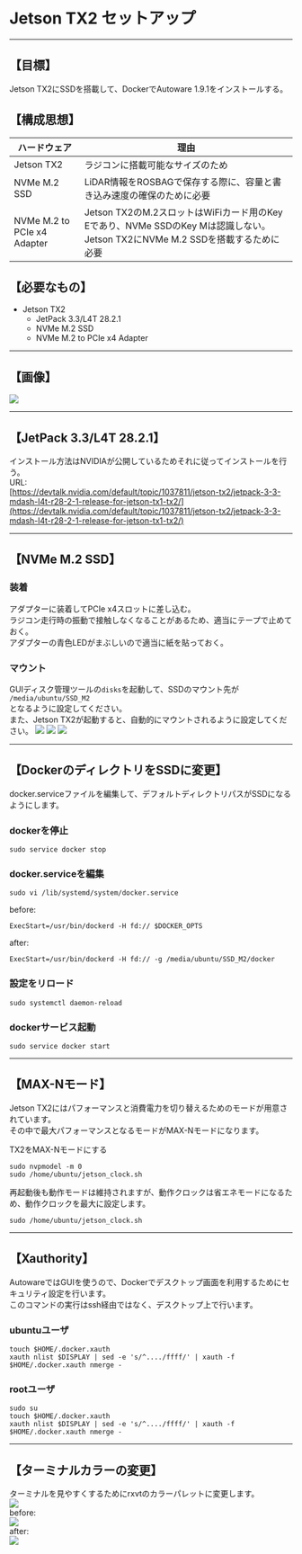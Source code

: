 # Jetson TX2 セットアップ
<hr>

## 【目標】
Jetson TX2にSSDを搭載して、DockerでAutoware 1.9.1をインストールする。<br>

## 【構成思想】
ハードウェア | 理由
-- | --
Jetson TX2 | ラジコンに搭載可能なサイズのため
NVMe M.2 SSD | LiDAR情報をROSBAGで保存する際に、容量と書き込み速度の確保のために必要
NVMe M.2 to PCIe x4 Adapter | Jetson TX2のM.2スロットはWiFiカード用のKey Eであり、NVMe SSDのKey Mは認識しない。Jetson TX2にNVMe M.2 SSDを搭載するために必要


## 【必要なもの】
* Jetson TX2<br>
  * JetPack 3.3/L4T 28.2.1<br>
  * NVMe M.2 SSD<br>
  * NVMe M.2 to PCIe x4 Adapter<br>
<hr>

## 【画像】
![](./img/jetson-tx2.jpg)
<hr>


## 【JetPack 3.3/L4T 28.2.1】
インストール方法はNVIDIAが公開しているためそれに従ってインストールを行う。<br>
URL:<br>
[https://devtalk.nvidia.com/default/topic/1037811/jetson-tx2/jetpack-3-3-mdash-l4t-r28-2-1-release-for-jetson-tx1-tx2/](https://devtalk.nvidia.com/default/topic/1037811/jetson-tx2/jetpack-3-3-mdash-l4t-r28-2-1-release-for-jetson-tx1-tx2/)
<hr>

## 【NVMe M.2 SSD】
### 装着
アダプターに装着してPCIe x4スロットに差し込む。<br>
ラジコン走行時の振動で接触しなくなることがあるため、適当にテープで止めておく。<br>
アダプターの青色LEDがまぶしいので適当に紙を貼っておく。<br>

### マウント
GUIディスク管理ツールの`disks`を起動して、SSDのマウント先が<br>
`/media/ubuntu/SSD_M2`<br>
となるように設定してください。<br>
また、Jetson TX2が起動すると、自動的にマウントされるように設定してください。
![](./img/disks.png)
![](./img/mount1.png)
![](./img/mount2.png)
<hr>


## 【DockerのディレクトリをSSDに変更】
docker.serviceファイルを編集して、デフォルトディレクトリパスがSSDになるようにします。<br>
### dockerを停止
```
sudo service docker stop
```

### docker.serviceを編集
```
sudo vi /lib/systemd/system/docker.service
```
before:<br>
```
ExecStart=/usr/bin/dockerd -H fd:// $DOCKER_OPTS
```
after:<br>
```
ExecStart=/usr/bin/dockerd -H fd:// -g /media/ubuntu/SSD_M2/docker
```

### 設定をリロード
```
sudo systemctl daemon-reload
```

### dockerサービス起動
```
sudo service docker start
```
<hr>


## 【MAX-Nモード】
Jetson TX2にはパフォーマンスと消費電力を切り替えるためのモードが用意されています。<br>
その中で最大パフォーマンスとなるモードがMAX-Nモードになります。<br>

TX2をMAX-Nモードにする<br>
```
sudo nvpmodel -m 0
sudo /home/ubuntu/jetson_clock.sh
```
再起動後も動作モードは維持されますが、動作クロックは省エネモードになるため、動作クロックを最大に設定します。
```
sudo /home/ubuntu/jetson_clock.sh
```
<hr>

## 【Xauthority】
AutowareではGUIを使うので、Dockerでデスクトップ画面を利用するためにセキュリティ設定を行います。<br>
このコマンドの実行はssh経由ではなく、デスクトップ上で行います。<br>
### ubuntuユーザ
```
touch $HOME/.docker.xauth
xauth nlist $DISPLAY | sed -e 's/^..../ffff/' | xauth -f $HOME/.docker.xauth nmerge -
```

### rootユーザ
```
sudo su
touch $HOME/.docker.xauth
xauth nlist $DISPLAY | sed -e 's/^..../ffff/' | xauth -f $HOME/.docker.xauth nmerge -
```
<hr>

## 【ターミナルカラーの変更】
ターミナルを見やすくするためにrxvtのカラーパレットに変更します。<br>
![](./img/color1.png)<br>
before:<br>
![](./img/color2.png)<br>
after:<br>
![](./img/color3.png)<br>
